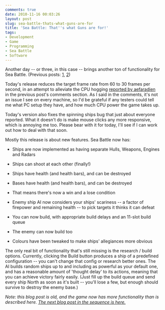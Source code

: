 ```yaml
---
comments: true
date: 2010-11-16 00:03:26
layout: post
slug: sea-battle-thats-what-guns-are-for
title: 'Sea Battle: That''s what Guns are for!'
tags:
- Development
- Game
- Programming
- Sea Battle
- Software
---
```


Another day -- or three, in this case -- brings another ton of functionality for Sea Battle.  (Previous posts: [1](/blog/game-idea-spam-time), [2](/blog/sea-battle-now-with-more-processing))

Today's release reduces the target frame rate from 60 to 30 frames per second, in an attempt to alleviate the CPU hogging [reported by aefaradien](/blog/sea-battle-now-with-more-processing/comment-page-1#comment-2238) in the previous post's comments section.  As I said in the comments, it's not an issue I see on every machine, so I'd be grateful if any testers could tell me what PC setup they have, and how much CPU power the game takes up.

Today's version also fixes the spinning ships bug that just about everyone reported.  What it doesn't do is make mouse clicks any more responsive, which is annoying me too.  Please bear with it for today, I'll see if I can work out how to deal with that soon.

Mostly this release is about new features.  Sea Battle now has:

	
  * Ships are now implemented as having separate Hulls, Weapons, Engines and Radars

	
  * Ships can shoot at each other (finally!)

	
  * Ships have health (and health bars), and can be destroyed

	
  * Bases have health (and health bars), and can be destroyed

	
  * That means there's now a win and a lose condition

	
  * Enemy ship AI now considers your ships' scariness -- a factor of firepower and remaining health -- to pick targets it thinks it can defeat

	
  * You can now build, with appropriate build delays and an 11-slot build queue

	
  * The enemy can now build too

	
  * Colours have been tweaked to make ships' allegiances more obvious

The only real bit of functionality that's still missing is the research / build options.  Currently, clicking the Build button produces a ship of a predefined configuration -- you can't change that config or research better ones.  The AI builds random ships up to and including as powerful as your default one, and has a reasonable amount of 'thought delay' to its actions, meaning that you can achieve victory fairly easily.  (Just fill up the build queue and send every ship North as soon as it's built -- you'll lose a few, but enough should survive to destroy the enemy base.)

_Note: this blog post is old, and the game now has more functionality than is described here. [The next blog post in the sequence is here.](/blog/sea-battle-here-comes-the-science-bit)_
